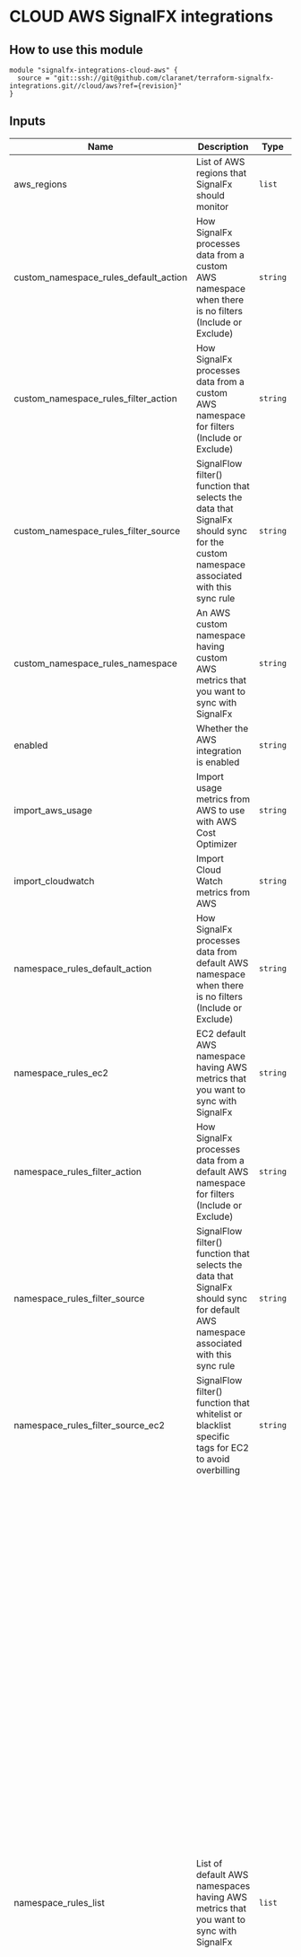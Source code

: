 # CLOUD AWS SignalFX integrations

## How to use this module

```hcl
module "signalfx-integrations-cloud-aws" {
  source = "git::ssh://git@github.com/claranet/terraform-signalfx-integrations.git//cloud/aws?ref={revision}"
}

```

## Inputs

| Name | Description | Type | Default | Required |
|------|-------------|------|---------|:-----:|
| aws\_regions | List of AWS regions that SignalFx should monitor | `list` | <pre>[<br>  "eu-west-1"<br>]</pre> | no |
| custom\_namespace\_rules\_default\_action | How SignalFx processes data from a custom AWS namespace when there is no filters (Include or Exclude) | `string` | `"Exclude"` | no |
| custom\_namespace\_rules\_filter\_action | How SignalFx processes data from a custom AWS namespace for filters (Include or Exclude) | `string` | `"Include"` | no |
| custom\_namespace\_rules\_filter\_source | SignalFlow filter() function that selects the data that SignalFx should sync for the custom namespace associated with this sync rule | `string` | `"filter('code', '200')"` | no |
| custom\_namespace\_rules\_namespace | An AWS custom namespace having custom AWS metrics that you want to sync with SignalFx | `string` | `"AWS/ApiGateway"` | no |
| enabled | Whether the AWS integration is enabled | `string` | `"true"` | no |
| import\_aws\_usage | Import usage metrics from AWS to use with AWS Cost Optimizer | `string` | `"true"` | no |
| import\_cloudwatch | Import Cloud Watch metrics from AWS | `string` | `"true"` | no |
| namespace\_rules\_default\_action | How SignalFx processes data from default AWS namespace when there is no filters (Include or Exclude) | `string` | `"Exclude"` | no |
| namespace\_rules\_ec2 | EC2 default AWS namespace having AWS metrics that you want to sync with SignalFx | `string` | `"AWS/EC2"` | no |
| namespace\_rules\_filter\_action | How SignalFx processes data from a default AWS namespace for filters (Include or Exclude) | `string` | `"Include"` | no |
| namespace\_rules\_filter\_source | SignalFlow filter() function that selects the data that SignalFx should sync for default AWS namespace associated with this sync rule | `string` | `""` | no |
| namespace\_rules\_filter\_source\_ec2 | SignalFlow filter() function that whitelist or blacklist specific tags for EC2 to avoid overbilling | `string` | `"filter('aws_tag_claranet_monitored', 'true')"` | no |
| namespace\_rules\_list | List of default AWS namespaces having AWS metrics that you want to sync with SignalFx | `list` | <pre>[<br>  "AWS/ApiGateway",<br>  "AWS/AppStream",<br>  "AWS/Athena",<br>  "AWS/Billing",<br>  "AWS/ACMPrivateCA",<br>  "AWS/CloudFront",<br>  "AWS/CloudHSM",<br>  "AWS/CloudSearch",<br>  "AWS/Logs",<br>  "AWS/CodeBuild",<br>  "AWS/Cognito",<br>  "AWS/Connect",<br>  "AWS/DMS",<br>  "AWS/DX",<br>  "AWS/DocDB",<br>  "AWS/DynamoDB",<br>  "AWS/EC2Spot",<br>  "AWS/AutoScaling",<br>  "AWS/ElasticBeanstalk",<br>  "AWS/EBS",<br>  "AWS/ECS",<br>  "AWS/EFS",<br>  "AWS/ApplicationELB",<br>  "AWS/ELB",<br>  "AWS/NetworkELB",<br>  "AWS/ElasticTranscoder",<br>  "AWS/ElastiCache",<br>  "AWS/ES",<br>  "AWS/ElasticMapReduce",<br>  "AWS/MediaConnect",<br>  "AWS/MediaConvert",<br>  "AWS/MediaPackage",<br>  "AWS/MediaTailor",<br>  "AWS/Events",<br>  "AWS/FSx",<br>  "AWS/GameLift",<br>  "AWS/Glue",<br>  "AWS/Inspector",<br>  "AWS/IoT",<br>  "AWS/IoTAnalytics",<br>  "AWS/ThingsGraph",<br>  "AWS/KMS",<br>  "AWS/KinesisAnalytics",<br>  "AWS/Firehose",<br>  "AWS/Kinesis",<br>  "AWS/KinesisVideo",<br>  "AWS/Lambda",<br>  "AWS/Lex",<br>  "AWS/ML",<br>  "AWS/Kafka",<br>  "AWS/AmazonMQ",<br>  "AWS/Neptune",<br>  "AWS/OpsWorks",<br>  "AWS/Polly",<br>  "AWS/Redshift",<br>  "AWS/RDS",<br>  "AWS/Route53",<br>  "AWS/SageMaker",<br>  "AWS/SDKMetrics",<br>  "AWS/DDoSProtection",<br>  "AWS/SES",<br>  "AWS/SNS",<br>  "AWS/SQS",<br>  "AWS/S3",<br>  "AWS/SWF",<br>  "AWS/States",<br>  "AWS/StorageGateway",<br>  "AWS/Textract",<br>  "AWS/Translate",<br>  "AWS/TrustedAdvisor",<br>  "AWS/NATGateway",<br>  "WAF",<br>  "AWS/WorkMail",<br>  "AWS/WorkSpaces"<br>]</pre> | no |
| poll\_rate | AWS poll rate in seconds (60 or 300) | `number` | `300` | no |
| suffix | Optional suffix to identify and avoid duplication of unique resources | `string` | `""` | no |

## Outputs

| Name | Description |
|------|-------------|
| aws\_role\_arn | The role ARN of the SignalFx integration |
| aws\_role\_name | The IAM role name of the SignalFx integration |
| sfx\_external\_id | SignalFX integration external ID |
| sfx\_integration\_id | SignalFX integration ID |

## Related documentation

[Official documentation](https://docs.signalfx.com/en/latest/integrations/amazon-web-services.html#connect-to-aws-cloudwatch)

## Requirements

You need to configure you AWS provider.
Credentials could be set in your `terraform.tfvars`.

```
variable "aws_region" {
  type = string
}

variable "aws_account" {
  type = string
}

variable "aws_access_key" {
  type = string
}

variable "aws_secret_key" {
  type = string
}

variable "aws_token" {
  type = string
}

provider "aws" {
  region     = var.aws_region
  access_key = var.aws_access_key
  secret_key = var.aws_secret_key
  token      = var.aws_token
}

```

